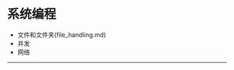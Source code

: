# 系统编程

+ 文件和文件夹(file_handling.md)
+ 并发
+ 网络

--------------------------------------------------------------------------------
